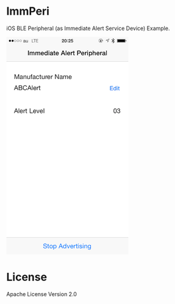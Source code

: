 ImmPeri
=====

iOS BLE Peripheral (as Immediate Alert Service Device) Example.

![Figure 1 Advertising and written 0x03.](etc/ImmPeri_cap01.png) 

# License

Apache License Version 2.0
